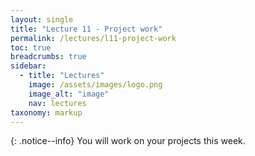 ```yaml
---
layout: single
title: "Lecture 11 - Project work"
permalink: /lectures/l11-project-work
toc: true
breadcrumbs: true
sidebar:
  - title: "Lectures"
    image: /assets/images/logo.png
    image_alt: "image"
    nav: lectures
taxonomy: markup
---
```


{: .notice--info}
You will work on your projects this week.



